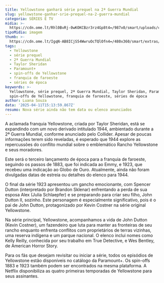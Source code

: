 ```yaml
---
title: Yellowstone ganhará série prequel na 2ª Guerra Mundial
slug: yellowstone-ganhar-srie-prequel-na-2-guerra-mundial
categoria: SÉRIES E TV
midia: >-
  https://cdn.ome.lt/Rhl0BvRj-0wKOKCBzr3rz4Gp8t4=/987x0/smart/uploads/conteudo/fotos/OMELETE_CAPA_-_2025-04-11T112423.102.png
tipoMidia: imagem
thumb: >-
  https://cdn.ome.lt/IgqN-AB8ICjS54WwruOcTQlOfn4=/480x360/smart/extras/conteudos/omelete_THUMB_-_2025-04-11T112410.275.png
tags:
  - Yellowstone
  - série prequel
  - 2ª Guerra Mundial
  - Taylor Sheridan
  - Paramount+
  - spin-offs de Yellowstone
  - franquia de faroeste
  - séries de época
keywords: >-
  Yellowstone, série prequel, 2ª Guerra Mundial, Taylor Sheridan, Paramount+,
  spin-offs de Yellowstone, franquia de faroeste, séries de época
author: Luana Souza
data: '2025-04-11T15:13:59.867Z'
resumo: Nova série ainda não tem data ou elenco anunciados
---
```


A aclamada franquia Yellowstone, criada por Taylor Sheridan, está se expandindo com um novo derivado intitulado 1944, ambientado durante a 2ª Guerra Mundial, conforme anunciado pelo Collider. Apesar de poucas informações terem sido reveladas, é esperado que 1944 explore as repercussões do conflito mundial sobre o emblemático Rancho Yellowstone e seus moradores. 

Este será o terceiro lançamento de época para a franquia de faroeste, seguindo os passos de 1883, que foi indicada ao Emmy, e 1923, que recebeu uma indicação ao Globo de Ouro. Atualmente, ainda não foram divulgadas datas de estreia ou detalhes do elenco para 1944. 

O final da série 1923 apresentou um gancho emocionante, com Spencer Dutton (interpretado por Brandon Sklenar) enfrentando a perda de sua esposa Alex (Julia Schlaepfer) e se preparando para criar seu filho, John Dutton II, sozinho. Este personagem é especialmente significativo, pois é o pai de John Dutton, protagonizado por Kevin Costner na série original Yellowstone. 

Na série principal, Yellowstone, acompanhamos a vida de John Dutton (Kevin Costner), um fazendeiro que luta para manter as fronteiras de seu rancho enquanto enfrenta conflitos com proprietários de terras vizinhas, uma reserva indígena e um parque nacional. O elenco inclui nomes como Kelly Reilly, conhecida por seu trabalho em True Detective, e Wes Bentley, de American Horror Story. 

Para os fãs que desejam revisitar ou iniciar a série, todos os episódios de Yellowstone estão disponíveis no catálogo da Paramount+. Os spin-offs 1883 e 1923 também podem ser encontrados na mesma plataforma. A Netflix disponibiliza as quatro primeiras temporadas de Yellowstone para seus assinantes.
